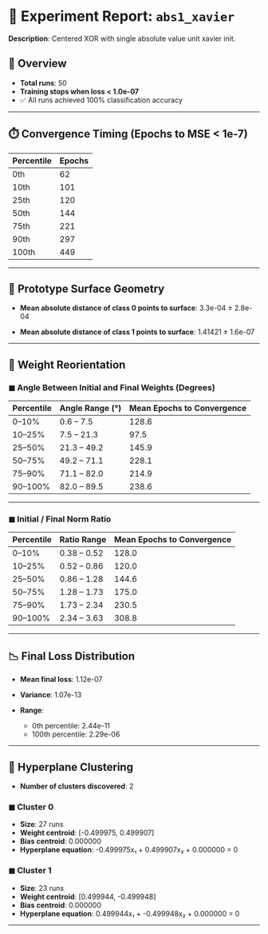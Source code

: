 # 🧪 Experiment Report: `abs1_xavier`

**Description**: Centered XOR with single absolute value unit xavier init.

## 🎯 Overview

* **Total runs**: 50
* **Training stops when loss < 1.0e-07**
* ✅ All runs achieved 100% classification accuracy

---

## ⏱️ Convergence Timing (Epochs to MSE < 1e-7)

| Percentile | Epochs |
| ---------- | ------ |
| 0th        | 62     |
| 10th       | 101     |
| 25th       | 120     |
| 50th       | 144     |
| 75th       | 221     |
| 90th       | 297     |
| 100th      | 449     |

---


## 🧠 Prototype Surface Geometry

* **Mean absolute distance of class 0 points to surface**: 3.3e-04 ± 2.8e-04

* **Mean absolute distance of class 1 points to surface**: 1.41421 ± 1.6e-07


---

## 🔁 Weight Reorientation

### ◼ Angle Between Initial and Final Weights (Degrees)

| Percentile | Angle Range (°) | Mean Epochs to Convergence |
| ---------- | --------------- | -------------------------- |
| 0–10%      | 0.6 – 7.5     | 128.6                       |
| 10–25%     | 7.5 – 21.3     | 97.5                       |
| 25–50%     | 21.3 – 49.2     | 145.9                       |
| 50–75%     | 49.2 – 71.1     | 228.1                       |
| 75–90%     | 71.1 – 82.0     | 214.9                       |
| 90–100%    | 82.0 – 89.5     | 238.6                       |

---

### ◼ Initial / Final Norm Ratio

| Percentile | Ratio Range | Mean Epochs to Convergence |
| ---------- | ----------- | -------------------------- |
| 0–10%      | 0.38 – 0.52 | 128.0                       |
| 10–25%     | 0.52 – 0.86 | 120.0                       |
| 25–50%     | 0.86 – 1.28 | 144.6                       |
| 50–75%     | 1.28 – 1.73 | 175.0                       |
| 75–90%     | 1.73 – 2.34 | 230.5                       |
| 90–100%    | 2.34 – 3.63 | 308.8                       |

---

## 📉 Final Loss Distribution

* **Mean final loss**: 1.12e-07

* **Variance**: 1.07e-13

* **Range**:

  * 0th percentile: 2.44e-11
  * 100th percentile: 2.29e-06


---

## 🎯 Hyperplane Clustering

* **Number of clusters discovered**: 2

### ◼ Cluster 0

* **Size**: 27 runs
* **Weight centroid**: [-0.499975, 0.499907]
* **Bias centroid**: 0.000000
* **Hyperplane equation**: -0.499975x₁ + 0.499907x₂ + 0.000000 = 0

### ◼ Cluster 1

* **Size**: 23 runs
* **Weight centroid**: [0.499944, -0.499948]
* **Bias centroid**: 0.000000
* **Hyperplane equation**: 0.499944x₁ + -0.499948x₂ + 0.000000 = 0

---

